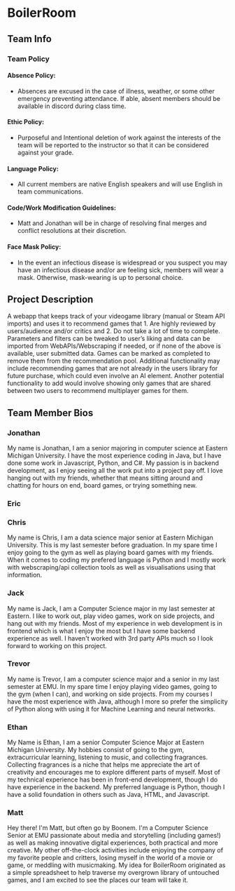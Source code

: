 # BoilerRoom

## Team Info

### Team Policy

#### Absence Policy:

- Absences are excused in the case of illness, weather, or some other emergency preventing attendance. If able, absent members should be available in discord during class time.

#### Ethic Policy:

- Purposeful and Intentional deletion of work against the interests of the team will be reported to the instructor so that it can be considered against your grade.

#### Language Policy:

- All current members are native English speakers and will use English in team communications.

#### Code/Work Modification Guidelines:

- Matt and Jonathan will be in charge of resolving final merges and conflict resolutions at their discretion.

#### Face Mask Policy:

- In the event an infectious disease is widespread or you suspect you may have an infectious disease and/or are feeling sick, members will wear a mask. Otherwise, mask-wearing is up to personal choice.

## Project Description

A webapp that keeps track of your videogame library (manual or Steam API imports) and uses it to recommend games that 1. Are highly reviewed by users/audience and/or critics and 2. Do not take a lot of time to complete. Parameters and filters can be tweaked to user’s liking and data can be imported from WebAPIs/Webscraping if needed, or if none of the above is available, user submitted data. Games can be marked as completed to remove them from the recommendation pool. Additional functionality may include recommending games that are not already in the users library for future purchase, which could even involve an AI element. Another potential functionality to add would involve showing only games that are shared between two users to recommend multiplayer games for them.

## Team Member Bios

### Jonathan

My name is Jonathan, I am a senior majoring in computer science at Eastern Michigan University. I have the most experience coding in Java, but I have done some work in Javascript, Python, and C#. My passion is in backend development, as I enjoy seeing all the work put into a project pay off. I love hanging out with my friends, whether that means sitting around and chatting for hours on end, board games, or trying something new. 

### Eric

### Chris

My name is Chris, I am a data science major senior at Eastern Michigan University. This is my last semester before graduation. In my spare time I enjoy going to the gym as well as playing board games with my friends. When it comes to coding my prefered language is Python and I mostly work with webscraping/api collection tools as well as visualisations using that information.

### Jack

My name is Jack, I am a Computer Science major in my last semester at Eastern. I like to work out, play video games, work on side projects, and hang out with my friends. Most of my experience in web development is in frontend which is what I enjoy the most but I have some backend experience as well. I haven't worked with 3rd party APIs much so I look forward to working on this project.

### Trevor

My name is Trevor, I am a computer science major and a senior in my last semester at EMU. In my spare time I enjoy playing video games, going to the gym (when I can), and working on side projects. From my courses I have the most experience with Java, although I more so prefer the simplicity of Python along with using it for Machine Learning and neural networks. 

### Ethan

My Name is Ethan, I am a senior Computer Science Major at Eastern Michigan University. My hobbies consist of going to the gym, extracurricular learning, listening to music, and collecting fragrances. Collecting fragrances is a niche that helps me appreciate the art of creativity and encourages me to explore different parts of myself. Most of my technical experience has been in front-end development, though I do have experience in the backend. My preferred language is Python, though I have a solid foundation in others such as Java, HTML, and Javascript.

### Matt

Hey there! I'm Matt, but often go by Boonem. I'm a Computer Science Senior at EMU passionate about media and storytelling (including games!) as well as making innovative digital experiences, both practical and more creative. My other off-the-clock activities include enjoying the company of my favorite people and critters, losing myself in the world of a movie or game, or meddling with musicmaking. My idea for BoilerRoom originated as a simple spreadsheet to help traverse my overgrown library of untouched games, and I am excited to see the places our team will take it.

